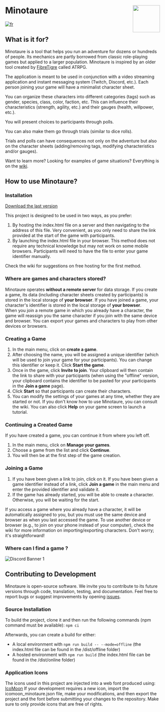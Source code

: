 <h1>
 <img style="float:right" src="https://github.com/uurshin/minotaure/blob/main/src/assets/images/minotaure_logo.svg" width="88">
 <span>Minotaure</span>
</h1>

[![fr](https://img.shields.io/badge/lang-fr-red.svg)](https://github.com/uurshin/minotaure/blob/main/README.md)
 
## What is it for?

Minotaure is a tool that helps you run an adventure for dozens or hundreds of people. Its mechanics are partly borrowed from classic role-playing games but applied to a larger population. Minotaure is inspired by an older tool created by [FibreTigre](https://www.fibretigre.com/) called ATRPG.

The application is meant to be used in conjunction with a video streaming application and instant messaging system (Twitch, Discord, etc.). Each person joining your game will have a minimalist character sheet.

You can organize these characters into different categories (tags) such as gender, species, class, color, faction, etc. This can influence their characteristics (strength, agility, etc.) and their gauges (health, willpower, etc.).

You will present choices to participants through polls.

You can also make them go through trials (similar to dice rolls).

Trials and polls can have consequences not only on the adventure but also on the character sheets (adding/removing tags, modifying characteristics and/or gauges).

Want to learn more? Looking for examples of game situations? Everything is on the [wiki](https://github.com/uurshin/minotaure/wiki).

## How to use Minotaure?

### Installation


[Download the last version](https://github.com/uurshin/minotaure/releases/latest/download/minotaure.html)

This project is designed to be used in two ways, as you prefer:

1. By hosting the index.html file on a server and then navigating to the address of this file. Very convenient, as you only need to share the link provided at the start of the game with participants.
2. By launching the index.html file in your browser. This method does not require any technical knowledge but may not work on some mobile browsers. Participants will need to have the file to enter your game identifier manually.
   
Check the wiki for suggestions on free hosting for the first method.

### Where are games and characters stored?
Minotaure operates **without a remote server** for data storage. 
If you create a game, its data (including character sheets created by participants) is stored in the local storage of **your browser**. 
If you have joined a game, your character's identifier is stored in the local storage of **your browser**.  
When you join a remote game in which you already have a character, the game will reassign you the same character if you join with the same device and browser.
You can export your games and characters to play from other devices or browsers.

### Creating a Game

1. In the main menu, click on **create a game**.
2. After choosing the name, you will be assigned a unique identifier (which will be used to join your game for your participants). You can change this identifier or keep it. Click **Start the game**.
3. Once in the game, click **Invite to join**. Your clipboard will then contain the link to share with your participants (when using the "offline" version, your clipboard contains the identifier to be pasted for your participants in the **Join a game** page).
4. Click **Start** so that participants can create their characters.
5. You can modify the settings of your games at any time, whether they are started or not. If you don't know how to use Minotaure, you can consult the wiki. You can also click **Help** on your game screen to launch a tutorial.
  
### Continuing a Created Game
If you have created a game, you can continue it from where you left off. 
1. In the main menu, click on **Manage your games**.
2. Choose a game from the list and click **Continue**.
3. You will then be at the first step of the game creation.

### Joining a Game
1. If you have been given a link to join, click on it. If you have been given a game identifier instead of a link, click **Join a game** in the main menu and enter the provided identifier and validate it.
2. If the game has already started, you will be able to create a character. Otherwise, you will be waiting for the start.

If you access a game where you already have a character, it will be automatically assigned to you, but you must use the same device and browser as when you last accessed the game. To use another device or browser (e.g., to join on your phone instead of your computer), check the wiki for more information on importing/exporting characters. Don't worry; it's straightforward!

### Where can I find a game ?
![Discord Banner 1](https://discordapp.com/api/guilds/828320530444451880/widget.png?style=banner2)
   
## Contributing to Development

Minotaure is open-source software. We invite you to contribute to its future versions through code, translation, testing, and documentation.
Feel free to report bugs or suggest improvements by opening [issues](https://github.com/uurshin/minotaure/issues).

### Source Installation
To build the project, clone it and then run the following commands (npm command must be available):
 `npm ci`

Afterwards, you can create a build for either:
- A local environment with `npm run build -- --mode=offline` (the index.html file can be found in the /dist/offline folder)
- A hosted environment with `npm run build` (the index.html file can be found in the /dist/online folder)

### Application Icons
The icons used in this project are injected into a web font produced using: [IcoMoon](https://icomoon.io/#faq)
If your development requires a new icon, import the icomoon_minotaure.json file, make your modifications, and then export the project and the font before submitting your changes to the repository. Make sure to only provide icons that are free of rights.
